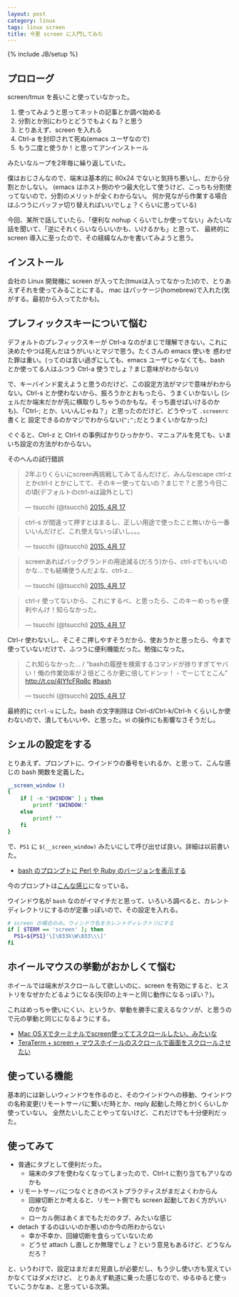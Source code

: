 ```yaml
---
layout: post
category: linux
tags: linux screen
title: 今更 screen に入門してみた
---
```

{% include JB/setup %}
## プロローグ

screen/tmux を長いこと使っていなかった。

1. 使ってみようと思ってネットの記事とか調べ始める
2. 分割とか別にわりとどうでもよくね？と思う
3. とりあえず、screen を入れる
4. Ctrl-a を封印されて死ぬ(emacs ユーザなので)
5. もう二度と使うか！と思ってアンインストール

みたいなループを2年毎に繰り返していた。

僕はおじさんなので、端末は基本的に 80x24 でないと気持ち悪いし、だから分割とかしない。
(emacs はホスト側のやつ最大化して使うけど、こっちも分割使ってないので、分割のメリットが全くわからない。
何か見ながら作業する場合はふつうにバッファ切り替えればいいでしょ？くらいに思っている)

今回、某所で話していたら、「便利な nohup くらいでしか使ってない」みたいな話を聞いて、「逆にそれくらいならいいかも、いけるかも」と思って、
最終的に screen 導入に至ったので、その経緯なんかを書いてみようと思う。

## インストール
会社の Linux 開発機に screen が入ってた(tmuxは入ってなかった)ので、とりあえずそれを使ってみることにする。
mac はパッケージ(homebrew)で入れた(気がする。最初から入ってたかも)。

## プレフィックスキーについて悩む
デフォルトのプレフィックスキーが Ctrl-a なのがまじで理解できない。これに決めたやつは死んだほうがいいとマジで思う。たくさんの emacs 使いを
惑わせた罪は重い。(ってのは言い過ぎにしても、emacs ユーザじゃなくても、bash とか使ってる人はふつう Ctrl-a 使うでしょ？まじ意味がわからない)

で、キーバインド変えようと思うのだけど、この設定方法がマジで意味がわからない。Ctrl-s とか使わないから、振ろうかとおもったら、うまくいかないし
(シェルだか端末だかが先に横取りしちゃうのかもな。そっち直せばいけるのかも)、「Ctrl-; とか、いいんじゃね？」と思ったのだけど、どうやって `.screenrc` 書くと
設定できるのかマジでわからない(`^;^;`だとうまくいかなかった)

ぐぐると、Ctrl-z と Ctrl-t の事例ばかりひっかかり、マニュアルを見ても、いまいち設定の方法がわからない。

そのへんの試行錯誤

<blockquote class="twitter-tweet" lang="ja"><p>2年ぶりくらいにscreen再挑戦してみてるんだけど、みんなescape ctrl-zとかctrl-t とかにしてて、そのキー使ってないの？まじで？と思う今日この頃(デフォルトのctrl-aは論外として)</p>&mdash; tsucchi (@tsucchi) <a href="https://twitter.com/tsucchi/status/588903799248551936">2015, 4月 17</a></blockquote>
<script async src="//platform.twitter.com/widgets.js" charset="utf-8"></script>

<blockquote class="twitter-tweet" lang="ja"><p>ctrl-s が間違って押すとはまるし、正しい用途で使ったこと無いから一番いいんだけど、これ使えないっぽいし。。。</p>&mdash; tsucchi (@tsucchi) <a href="https://twitter.com/tsucchi/status/588903980975153152">2015, 4月 17</a></blockquote>
<script async src="//platform.twitter.com/widgets.js" charset="utf-8"></script>

<blockquote class="twitter-tweet" lang="ja"><p>screenあればバックグランドの用途減る(だろう)から、ctrl-zでもいいのかな...でも結構使うんだよな、ctrl-z...</p>&mdash; tsucchi (@tsucchi) <a href="https://twitter.com/tsucchi/status/588904387382288384">2015, 4月 17</a></blockquote>
<script async src="//platform.twitter.com/widgets.js" charset="utf-8"></script>

<blockquote class="twitter-tweet" lang="ja"><p>ctrl-r 使ってないから、これにするべ、と思ったら、このキーめっちゃ便利やんけ！知らなかった。</p>&mdash; tsucchi (@tsucchi) <a href="https://twitter.com/tsucchi/status/588906637601144832">2015, 4月 17</a></blockquote>
<script async src="//platform.twitter.com/widgets.js" charset="utf-8"></script>

Ctrl-r 使わないし、そこそこ押しやすそうだから、使おうかと思ったら、今まで使っていないだけで、ふつうに便利機能だった。勉強になった。

<blockquote class="twitter-tweet" lang="ja"><p>これ知らなかった... / “bashの履歴を検索するコマンドが捗りすぎてヤバい！俺の作業効率が２倍どころか更に倍してドンッ！ - でーじてとこん” <a href="http://t.co/4IYfcFRq8c">http://t.co/4IYfcFRq8c</a> <a href="https://twitter.com/hashtag/bash?src=hash">#bash</a></p>&mdash; tsucchi (@tsucchi) <a href="https://twitter.com/tsucchi/status/588907341224873984">2015, 4月 17</a></blockquote>
<script async src="//platform.twitter.com/widgets.js" charset="utf-8"></script>

最終的に `Ctrl-u` にした。bash の文字削除は Ctrl-d/Ctrl-k/Ctrl-h くらいしか使わないので、潰してもいいや、と思った。vi の操作にも影響なさそうだし。

## シェルの設定をする
とりあえず、プロンプトに、ウインドウの番号をいれるか、と思って、こんな感じの bash 関数を定義した。

```bash
__screen_window ()
{
    if [ -n "$WINDOW" ] ; then
        printf "$WINDOW:"
    else
        printf ""
    fi
}
```

で、`PS1` に `$(__screen_window)` みたいにして呼び出せば良い。詳細は以前書いた。

+ [bash のプロンプトに Perl や Ruby のバージョンを表示する](/perl/2014/02/17/bash_prompt/)

今のプロンプトは[こんな感じ](https://github.com/tsucchi/dotfiles/blob/fb1705850610a3f74484eae1348fb1e58e3fc5ab/.bashrc#L85)になっている。

ウインドウ名が `bash` なのがイマイチだと思って、いろいろ調べると、カレントディレクトリにするのが定番っぽいので、その設定を入れる。

```bash
# screen の場合のみ。ウィンドウ名をカレントディレクトリにする
if [ $TERM == 'screen' ]; then
  PS1=${PS1}'\[\033k\W\033\\\]'
fi
```

## ホイールマウスの挙動がおかしくて悩む
ホイールでは端末がスクロールして欲しいのに、screen を有効にすると、ヒストリをなぜかたどるようになる(矢印の上キーと同じ動作になるっぽい？)。

これはめっちゃ使いにくい、というか、挙動を勝手に変えるなクソが、と思うので元の挙動と同じになるようにする。

+ [Mac OS Xでターミナルでscreen使っててスクロールしたい、みたいな](http://d.hatena.ne.jp/shunsuk/20090326/1238064816)
+ [TeraTerm + screen + マウスホイールのスクロールで画面をスクロールさせたい](http://orangeclover.hatenablog.com/entry/20100406/1270564074)

## 使っている機能
基本的には新しいウィンドウを作るのと、そのウインドウへの移動、ウインドウの名称変更(リモートサーバに繋いだ時とか、reply 起動した時とか)くらいしか使っていない。
全然たいしたことやってないけど、これだけでも十分便利だった。

## 使ってみて
+ 普通にタブとして便利だった。
    + 端末のタブを使わなくなってしまったので、Ctrl-t に割り当てもアリなのかも
+ リモートサーバにつなぐときのベストプラクティスがまだよくわからん
    + 回線切断とか考えると、リモート側でも screen 起動しておく方がいいのかな
	+ ローカル側はあくまでもただのタブ、みたいな感じ
+ detach するのはいいのか悪いのか今の所わからない
    + 幸か不幸か、回線切断を食らっていないため
	+ どうせ attach し直しとか無理でしょ？という意見もあるけど、どうなんだろ？

と、いうわけで、設定はまだまだ見直しが必要だし、もう少し使い方も覚えていかなくてはダメだけど、
とりあえず軌道に乗った感じなので、ゆるゆると使っていこうかなぁ、と思っている次第。
